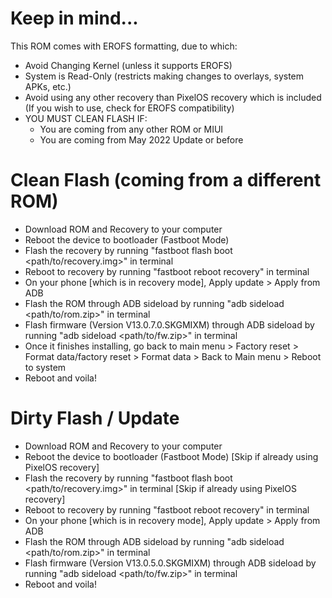 # Keep in mind...
This ROM comes with EROFS formatting, due to which:
- Avoid Changing Kernel (unless it supports EROFS)
- System is Read-Only (restricts making changes to overlays, system APKs, etc.)
- Avoid using any other recovery than PixelOS recovery which is included (If you wish to use, check for EROFS compatibility)
- YOU MUST CLEAN FLASH IF:
    - You are coming from any other ROM or MIUI
    - You are coming from May 2022 Update or before

# Clean Flash (coming from a different ROM)
- Download ROM and Recovery to your computer
- Reboot the device to bootloader (Fastboot Mode)
- Flash the recovery by running "fastboot flash boot <path/to/recovery.img>" in terminal
- Reboot to recovery by running "fastboot reboot recovery" in terminal
- On your phone [which is in recovery mode], Apply update > Apply from ADB 
- Flash the ROM through ADB sideload by running "adb sideload <path/to/rom.zip>" in terminal
- Flash firmware (Version V13.0.7.0.SKGMIXM) through ADB sideload by running "adb sideload <path/to/fw.zip>" in terminal
- Once it finishes installing, go back to main menu > Factory reset > Format data/factory reset >  Format data >  Back to Main menu > Reboot to system
- Reboot and voila!

# Dirty Flash / Update
- Download ROM and Recovery to your computer
- Reboot the device to bootloader (Fastboot Mode) [Skip if already using PixelOS recovery]
- Flash the recovery by running "fastboot flash boot <path/to/recovery.img>" in terminal [Skip if already using PixelOS recovery]
- Reboot to recovery by running "fastboot reboot recovery" in terminal
- On your phone [which is in recovery mode], Apply update > Apply from ADB 
- Flash the ROM through ADB sideload by running "adb sideload <path/to/rom.zip>" in terminal
- Flash firmware (Version V13.0.5.0.SKGMIXM) through ADB sideload by running "adb sideload <path/to/fw.zip>" in terminal
- Reboot and voila!
